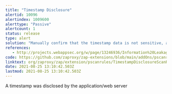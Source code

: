 ```yaml
---
title: "Timestamp Disclosure"
alertid: 10096
alertindex: 1009600
alerttype: "Passive"
alertcount: 1
status: release
type: alert
solution: "Manually confirm that the timestamp data is not sensitive, and that the data cannot be aggregated to disclose exploitable patterns."
references:
   - http://projects.webappsec.org/w/page/13246936/Information%20Leakage
code: https://github.com/zaproxy/zap-extensions/blob/main/addOns/pscanrules/src/main/java/org/zaproxy/zap/extension/pscanrules/TimestampDisclosureScanRule.java
linktext: org/zaproxy/zap/extension/pscanrules/TimestampDisclosureScanRule.java
date: 2021-08-25 13:10:42.503Z
lastmod: 2021-08-25 13:10:42.503Z
---
```

A timestamp was disclosed by the application/web server
